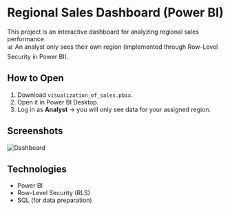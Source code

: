 # Regional Sales Dashboard (Power BI)

This project is an interactive dashboard for analyzing regional sales performance.  
📊 An analyst only sees their own region (implemented through Row-Level Security in Power BI).

## How to Open
1. Download `visualization_of_sales.pbix`.
2. Open it in Power BI Desktop.
3. Log in as **Analyst** → you will only see data for your assigned region.

## Screenshots
![Dashboard](main.png)

## Technologies
- Power BI  
- Row-Level Security (RLS)  
- SQL (for data preparation)  

